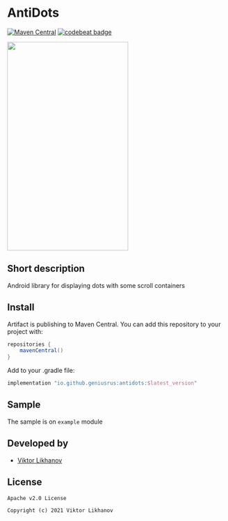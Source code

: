 # AntiDots

[![Maven Central](https://maven-badges.herokuapp.com/maven-central/io.github.geniusrus/antidots/badge.svg)](https://maven-badges.herokuapp.com/maven-central/io.github.geniusrus/antidots)
[![codebeat badge](https://codebeat.co/badges/0772c485-8d78-49b5-9456-b85ac252c385)](https://codebeat.co/projects/github-com-geniusrus-antidots-main)

<img src="https://media.giphy.com/media/91oW8ugauhAFzOeIjb/giphy.gif" width="278" height="480"/>

## Short description
Android library for displaying dots with some scroll containers

## Install
Artifact is publishing to Maven Central. You can add this repository to your project with:
```gradle
repositories {
    mavenCentral()
}
```

Add to your .gradle file:
```gradle
implementation "io.github.geniusrus:antidots:$latest_version"
```
## Sample
The sample is on `example` module

## Developed by 
* [Viktor Likhanov](mailto:Gen1usRUS@yandex.ru)

## License
```
Apache v2.0 License

Copyright (c) 2021 Viktor Likhanov